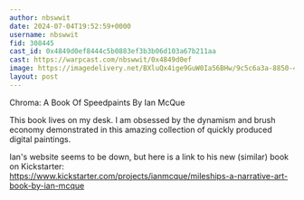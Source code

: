 ```yaml
---
author: nbswwit
date: 2024-07-04T19:52:59+0000
username: nbswwit
fid: 308445
cast_id: 0x4849d0ef8444c5b0883ef3b3b06d103a67b211aa
cast: https://warpcast.com/nbswwit/0x4849d0ef
image: https://imagedelivery.net/BXluQx4ige9GuW0Ia56BHw/9c5c6a3a-8850-433f-c1f3-739461299c00/original
layout: post
---
```

Chroma: A Book Of Speedpaints By Ian McQue  
  
This book lives on my desk. I am obsessed by the dynamism and brush economy demonstrated in this amazing collection of quickly produced digital paintings.   
  
Ian's website seems to be down, but here is a link to his new (similar) book on Kickstarter:   
https://www.kickstarter.com/projects/ianmcque/mileships-a-narrative-art-book-by-ian-mcque  

<img src='https://imagedelivery.net/BXluQx4ige9GuW0Ia56BHw/9c5c6a3a-8850-433f-c1f3-739461299c00/original' alt='' referrerpolicy='no-referrer'/>
<img src='https://imagedelivery.net/BXluQx4ige9GuW0Ia56BHw/08eff5c3-bd06-4601-45b4-f186215a0200/original' alt='' referrerpolicy='no-referrer'/>